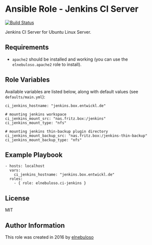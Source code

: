 # Ansible Role - Jenkins CI Server

[![Build Status](https://travis-ci.org/elnebuloso/ansible-role-ci-jenkins.svg?branch=master)](https://travis-ci.org/elnebuloso/ansible-role-ci-jenkins)

Jenkins CI Server for Ubuntu Linux Server.

## Requirements

  - `apache2` should be installed and working (you can use the `elnebuloso.apache2` role to install).

## Role Variables

Available variables are listed below, along with default values (see `defaults/main.yml`):

```
ci_jenkins_hostname: "jenkins.box.entwickl.de"

# mounting jenkins workspace
ci_jenkins_mount_src: "nas.fritz.box:/jenkins"
ci_jenkins_mount_type: "nfs"

# mounting jenkins thin-backup plugin directory
ci_jenkins_mount_backup_src: "nas.fritz.box:/jenkins-thin-backup"
ci_jenkins_mount_backup_type: "nfs"
```

## Example Playbook

```
- hosts: localhost
  vars:
    ci_jenkins_hostname: "jenkins.box.entwickl.de"
  roles:
    - { role: elnebuloso.ci-jenkins }
```

##  License

MIT

##  Author Information

This role was created in 2016 by [elnebuloso](https://github.com/elnebuloso/)